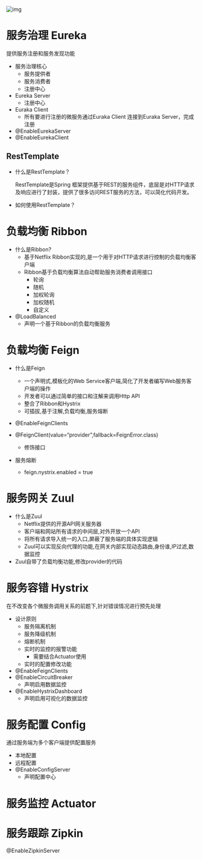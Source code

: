 

![img](https://user-gold-cdn.xitu.io/2018/11/7/166ec006b1536f43?imageView2/0/w/1280/h/960/format/webp/ignore-error/1)

# 服务治理 Eureka

提供服务注册和服务发现功能

* 服务治理核心
  * 服务提供者
  * 服务消费者
  * 注册中心 
* Eureka Server  
  * 注册中心
* Euraka Client
  * 所有要进行注册的微服务通过Euraka Client 连接到Euraka Server，完成注册
* @EnableEurekaServer
* @EnableEurekaClient

## RestTemplate

* 什么是RestTemplate？

  RestTemplate是Spring 框架提供基于REST的服务组件，底层是对HTTP请求及响应进行了封装，提供了很多访问REST服务的方法，可以简化代码开发。

* 如何使用RestTemplate？

  



# 负载均衡 Ribbon

* 什么是Ribbon?
  * 基于Netflix Ribbon实现的,是一个用于对HTTP请求进行控制的负载均衡客户端
  * Ribbon基于负载均衡算法自动帮助服务消费者调用接口
    * 轮询
    * 随机
    * 加权轮询
    * 加权随机
    * 自定义
* @LoadBalanced
  * 声明一个基于Ribbon的负载均衡服务

# 负载均衡 Feign

* 什么是Feign

  * 一个声明式,模板化的Web Service客户端,简化了开发者编写Web服务客户端的操作
  * 开发者可以通过简单的接口和注解来调用Http API
  * 整合了Ribbon和Hystrix
  * 可插拔,基于注解,负载均衡,服务熔断

* @EnableFeignClients

* @FeignClient(value=“provider”,fallback=FeignError.class)

  * 修饰接口

* 服务熔断

  * feign.nystrix.enabled = true

  

# 服务网关 Zuul

*  什么是Zuul
     * Netflix提供的开源API网关服务器
     *  客户端和网站所有请求的中间层,对外开放一个API
     *  将所有请求导入统一的入口,屏蔽了服务端的具体实现逻辑
     *  Zuul可以实现反向代理的功能,在网关内部实现动态路由,身份谁,IP过滤,数据监控
*  Zuul自带了负载均衡功能,修改provider的代码

  

# 服务容错 Hystrix

在不改变各个微服务调用关系的前题下,针对错误情况进行预先处理

* 设计原则
  * 服务隔离机制
  * 服务降级机制
  * 熔断机制
  * 实时的监控的报警功能
    * 需要结合Actuator使用
  * 实时的配置修改功能
* @EnableFeignClients
* @EnableCircuitBreaker
  * 声明启用数据监控
* @EnableHystrixDashboard
  * 声明启用可视化的数据监控

# 服务配置 Config

通过服务端为多个客户端提供配置服务

* 本地配置
* 远程配置
* @EnableConfigServer
  * 声明配置中心







# 服务监控 Actuator

# 服务跟踪 Zipkin

@EnableZipkinServer



